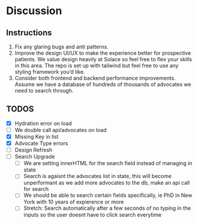 # Discussion

## Instructions
1. Fix any glaring bugs and anti patterns.
2. Improve the design UI/UX to make the experience better for prospective patients. We value design heavily at Solace so feel free to flex your skills in this area. The repo is set up with tailwind but feel free to use any styling framework you’d like.
3. Consider both frontend and backend performance improvements. Assume we have a database of hundreds of thousands of advocates we need to search through.

## TODOS

- [x] Hydration error on load
- [ ] We double call api/advocates on load
- [x] Missing Key in list
- [x] Advocate Type errors
- [ ] Design Refresh
- [ ] Search Upgrade
  - [ ] We are setting innerHTML for the search field instead of managing in state
  - [ ] Search is agaisnt the advocates list in state, this will become unperformant as we add more advocates to the db, make an api call for search
  - [ ] We should be able to search certain fields specifically, ie PhD in New York with 10 years of expierence or more
  - [ ] Stretch: Search automatically after a few seconds of no typing in the inputs so the user doesnt have to click search everytime